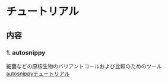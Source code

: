 # チュートリアル

## 内容

### 1. autosnippy
細菌などの原核生物のバリアントコールおよび比較のためのツール  
[autosnippyチュートリアル](autosnippy)
